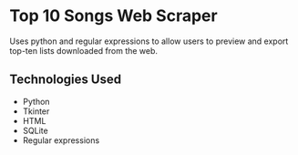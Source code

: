 # Top 10 Songs Web Scraper
Uses python and regular expressions to allow users to preview and export top-ten lists downloaded from the web.

## Technologies Used
- Python
- Tkinter
- HTML
- SQLite
- Regular expressions
